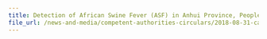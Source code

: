 ```yaml
---
title: Detection of African Swine Fever (ASF) in Anhui Province, People's Republic of China 
file_url: /news-and-media/competent-authorities-circulars/2018-08-31-ca.pdf
---
```

